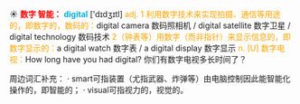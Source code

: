 ☀ <font color="red">**数字 智能：**</font>
<font color="sky blue">**digital**</font> ['dɪdʒɪtl] 
<font color="orange">adj. 1 利用数字技术来实现拍摄、通信等用途的，即数字的，数码的：</font>digital camera 数码照相机 / digital satellite 数字卫星 / digital technology 数码技术 <font color="orange">2（钟表等）用数字（而非指针）来显示信息的，即数字显示的：</font>a digital watch 数字表 / a digital display 数字显示 <font color="orange">n. [U] 数字电视：</font>How long have you had digital? 你们有数字电视多长时间了？ 

周边词汇补充：
· smart可指装置（尤指武器、炸弹等）由电脑控制因此能智能化操作的，即智能的；
· visual可指视力的，视觉的。
